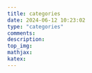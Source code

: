 ```yaml
---
title: categories
date: 2024-06-12 10:23:02
type: "categories"
comments:
description:
top_img:
mathjax:
katex:
---
```

